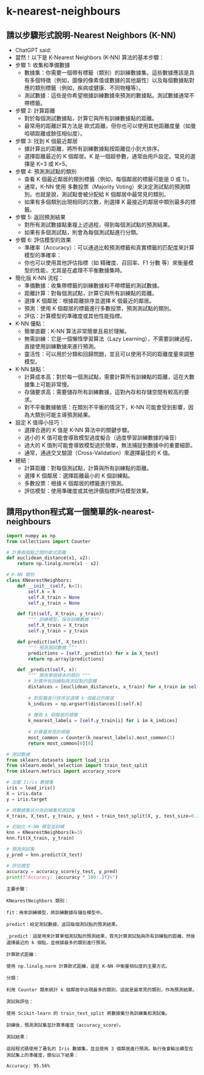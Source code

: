 # k-nearest-neighbours
## 請以步驟形式說明-Nearest Neighbors (K-NN)
- ChatGPT said:
- 當然！以下是 K-Nearest Neighbors (K-NN) 算法的基本步驟：
- 步驟 1: 收集和準備數據
  - 數據集：你需要一個帶有標籤（類別）的訓練數據集。這些數據應該是具有多個特徵（例如，圖像的像素值或數據的其他屬性）以及每個數據點對應的類別標籤（例如，疾病或健康、不同物種等）。
  - 測試數據：這些是你希望根據訓練數據來預測的數據點。測試數據通常不帶標籤。
- 步驟 2: 計算距離
  - 對於每個測試數據點，計算它與所有訓練數據點的距離。
  - 最常用的距離計算方法是 歐式距離，但你也可以使用其他距離度量（如曼哈頓距離或餘弦相似度）。
- 步驟 3: 找到 K 個最近鄰居
  - 據計算出的距離，將所有訓練數據點按距離從小到大排序。
  - 選擇距離最近的 K 個鄰居。K 是一個超參數，通常由用戶設定。常見的選擇是 K=3 或 K=5。
- 步驟 4: 預測測試點的類別
  - 查看 K 個最近鄰居的類別標籤（例如，每個鄰居的標籤可能是 0 或 1）。
  - 通常，K-NN 使用 多數投票（Majority Voting）來決定測試點的預測類別。也就是說，測試點會被分配給 K 個鄰居中最常見的類別。
  - 如果有多個類別出現相同的次數，則選擇 K 最接近的鄰居中類別最多的標籤。
- 步驟 5: 返回預測結果
  - 對所有測試數據點重複上述過程，得到每個測試點的預測結果。
  - 如果有多個測試點，則會為每個測試點進行分類。
- 步驟 6: 評估模型的效果
  - 準確率（Accuracy）：可以通過比較預測標籤和真實標籤的匹配度來計算模型的準確率：
  - 你也可以使用其他評估指標（如 精確度、召回率、F1 分數 等）來衡量模型的性能，尤其是在處理不平衡數據集時。
- 簡化版 K-NN 流程： 
  - 準備數據：收集帶標籤的訓練數據和不帶標籤的測試數據。
  - 距離計算：對每個測試點，計算它與所有訓練點的距離。
  - 選擇 K 個鄰居：根據距離排序並選擇 K 個最近的鄰居。
  - 預測：使用 K 個鄰居的標籤進行多數投票，預測測試點的類別。
  - 評估：計算模型的準確度或其他性能指標。
- K-NN 優點：
  - 簡單直觀：K-NN 算法非常簡單且易於理解。
  - 無需訓練：它是一個懶惰學習算法（Lazy Learning），不需要訓練過程，直接使用訓練數據來進行預測。
  - 靈活性：可以用於分類和回歸問題，並且可以使用不同的距離度量來調整模型。
- K-NN 缺點：
  - 計算成本高：對於每一個測試點，需要計算所有訓練點的距離，這在大數據集上可能非常慢。
  - 存儲要求高：需要儲存所有訓練數據，這對內存和存儲空間有較高的要求。
  - 對不平衡數據敏感：在類別不平衡的情況下，K-NN 可能會受到影響，因為大類別可能主導預測結果。
- 設定 K 值得小技巧：
  - 選擇合適的 K 值是 K-NN 算法中的關鍵步驟。
  - 過小的 K 值可能會導致模型過度擬合（過度學習訓練數據的噪音）
  - 過大的 K 值則可能會導致模型過於簡單，無法捕捉到數據中的重要細節。
  - 通常，通過交叉驗證（Cross-Validation）來選擇最佳的 K 值。
- 總結：
  - 計算距離：對每個測試點，計算與所有訓練點的距離。
  - 選擇 K 個鄰居：選擇距離最小的 K 個訓練點。
  - 多數投票：根據 K 個鄰居的標籤進行預測。
  - 評估模型：使用準確度或其他評價指標評估模型效果。

## 請用python程式寫一個簡單的k-nearest-neighbours
```python
import numpy as np
from collections import Counter

# 計算兩個點之間的歐式距離
def euclidean_distance(x1, x2):
    return np.linalg.norm(x1 - x2)

# K-NN 類別
class KNearestNeighbors:
    def __init__(self, k=3):
        self.k = k
        self.X_train = None
        self.y_train = None

    def fit(self, X_train, y_train):
        """ 訓練模型，保存訓練數據 """
        self.X_train = X_train
        self.y_train = y_train

    def predict(self, X_test):
        """ 預測測試數據 """
        predictions = [self._predict(x) for x in X_test]
        return np.array(predictions)

    def _predict(self, x):
        """ 預測單個樣本的類別 """
        # 計算所有訓練點與測試點的距離
        distances = [euclidean_distance(x, x_train) for x_train in self.X_train]
        
        # 對距離進行排序並選擇 k 個最近的鄰居
        k_indices = np.argsort(distances)[:self.k]
        
        # 獲取 k 個鄰居的標籤
        k_nearest_labels = [self.y_train[i] for i in k_indices]
        
        # 計算最常見的標籤
        most_common = Counter(k_nearest_labels).most_common(1)
        return most_common[0][0]

# 測試數據
from sklearn.datasets import load_iris
from sklearn.model_selection import train_test_split
from sklearn.metrics import accuracy_score

# 加載 Iiris 數據集
iris = load_iris()
X = iris.data
y = iris.target

# 將數據集拆分為訓練集和測試集
X_train, X_test, y_train, y_test = train_test_split(X, y, test_size=0.3, random_state=42)

# 初始化 K-NN 模型並訓練
knn = KNearestNeighbors(k=3)
knn.fit(X_train, y_train)

# 預測測試集
y_pred = knn.predict(X_test)

# 評估模型
accuracy = accuracy_score(y_test, y_pred)
print(f"Accuracy: {accuracy * 100:.2f}%")
```
```
主要步驟：

KNearestNeighbors 類別：

fit：用來訓練模型，將訓練數據存儲在模型中。

predict：給定測試數據，返回每個測試點的預測結果。

_predict：這是用來計算單個測試點的預測結果，首先計算測試點與所有訓練點的距離，然後選擇最近的 k 個點，並根據最多的類別進行預測。

計算歐式距離：

使用 np.linalg.norm 計算歐式距離，這是 K-NN 中衡量相似度的主要方式。

分類：

利用 Counter 類來統計 k 個鄰居中出現最多的類別，這就是最常見的類別，作為預測結果。

測試與評估：

使用 Scikit-learn 的 train_test_split 將數據集分為訓練集和測試集。

訓練後，預測測試集並計算準確度（accuracy_score）。

測試結果：

這段程式碼使用了著名的 Iris 數據集，並且使用 3 個鄰居進行預測。執行後會輸出模型在測試集上的準確度，類似以下結果：

Accuracy: 95.56%
```

